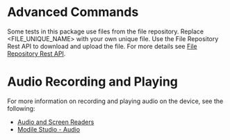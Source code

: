 # **Advanced Commands**
Some tests in this package use files from the file repository. 
Replace <FILE_UNIQUE_NAME> with your own unique file. Use the File Repository Rest API to download and upload the file. 
  For more details see [File Repository Rest API](https://docs.experitest.com/display/PM/File+Repository+Rest+API).

# **Audio Recording and Playing**
For more information on recording and playing audio on the device, see the following:
* [Audio and Screen Readers](https://docs.experitest.com/pages/viewpage.action?spaceKey=COM&title=Audio+and+Screen-readers+Support+using+Bluetooth+Adapter)
* [Modile Studio - Audio](https://docs.experitest.com/display/LT/Mobile+Studio+-+Audio)




